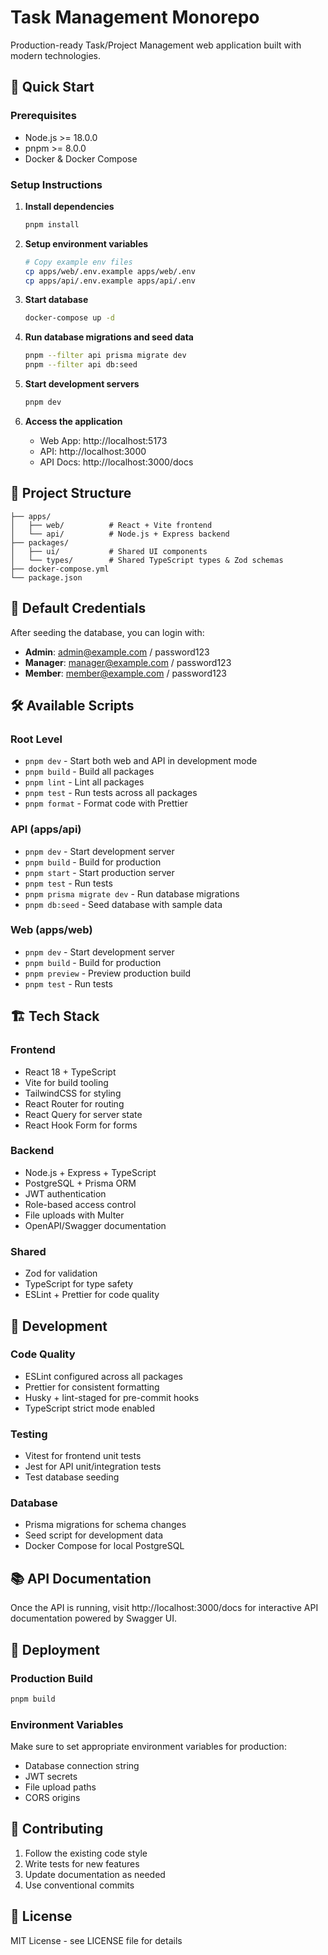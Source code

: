 # Task Management Monorepo

Production-ready Task/Project Management web application built with modern technologies.

## 🚀 Quick Start

### Prerequisites
- Node.js >= 18.0.0
- pnpm >= 8.0.0
- Docker & Docker Compose

### Setup Instructions

1. **Install dependencies**
   ```bash
   pnpm install
   ```

2. **Setup environment variables**
   ```bash
   # Copy example env files
   cp apps/web/.env.example apps/web/.env
   cp apps/api/.env.example apps/api/.env
   ```

3. **Start database**
   ```bash
   docker-compose up -d
   ```

4. **Run database migrations and seed data**
   ```bash
   pnpm --filter api prisma migrate dev
   pnpm --filter api db:seed
   ```

5. **Start development servers**
   ```bash
   pnpm dev
   ```

6. **Access the application**
   - Web App: http://localhost:5173
   - API: http://localhost:3000
   - API Docs: http://localhost:3000/docs

## 📁 Project Structure

```
├── apps/
│   ├── web/          # React + Vite frontend
│   └── api/          # Node.js + Express backend
├── packages/
│   ├── ui/           # Shared UI components
│   └── types/        # Shared TypeScript types & Zod schemas
├── docker-compose.yml
└── package.json
```

## 🔐 Default Credentials

After seeding the database, you can login with:

- **Admin**: admin@example.com / password123
- **Manager**: manager@example.com / password123
- **Member**: member@example.com / password123

## 🛠️ Available Scripts

### Root Level
- `pnpm dev` - Start both web and API in development mode
- `pnpm build` - Build all packages
- `pnpm lint` - Lint all packages
- `pnpm test` - Run tests across all packages
- `pnpm format` - Format code with Prettier

### API (apps/api)
- `pnpm dev` - Start development server
- `pnpm build` - Build for production
- `pnpm start` - Start production server
- `pnpm test` - Run tests
- `pnpm prisma migrate dev` - Run database migrations
- `pnpm db:seed` - Seed database with sample data

### Web (apps/web)
- `pnpm dev` - Start development server
- `pnpm build` - Build for production
- `pnpm preview` - Preview production build
- `pnpm test` - Run tests

## 🏗️ Tech Stack

### Frontend
- React 18 + TypeScript
- Vite for build tooling
- TailwindCSS for styling
- React Router for routing
- React Query for server state
- React Hook Form for forms

### Backend
- Node.js + Express + TypeScript
- PostgreSQL + Prisma ORM
- JWT authentication
- Role-based access control
- File uploads with Multer
- OpenAPI/Swagger documentation

### Shared
- Zod for validation
- TypeScript for type safety
- ESLint + Prettier for code quality

## 🔧 Development

### Code Quality
- ESLint configured across all packages
- Prettier for consistent formatting
- Husky + lint-staged for pre-commit hooks
- TypeScript strict mode enabled

### Testing
- Vitest for frontend unit tests
- Jest for API unit/integration tests
- Test database seeding

### Database
- Prisma migrations for schema changes
- Seed script for development data
- Docker Compose for local PostgreSQL

## 📚 API Documentation

Once the API is running, visit http://localhost:3000/docs for interactive API documentation powered by Swagger UI.

## 🚀 Deployment

### Production Build
```bash
pnpm build
```

### Environment Variables
Make sure to set appropriate environment variables for production:
- Database connection string
- JWT secrets
- File upload paths
- CORS origins

## 🤝 Contributing

1. Follow the existing code style
2. Write tests for new features
3. Update documentation as needed
4. Use conventional commits

## 📄 License

MIT License - see LICENSE file for details

